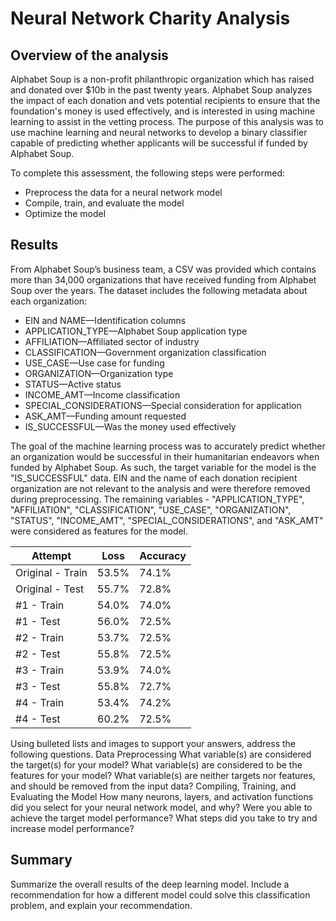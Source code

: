 # Neural Network Charity Analysis
## Overview of the analysis
Alphabet Soup is a non-profit philanthropic organization which has raised and donated over $10b in the past twenty years. Alphabet Soup analyzes the impact of each donation and vets potential recipients to ensure that the foundation's money is used effectively, and is interested in using machine learning to assist in the vetting process. The purpose of this analysis was to use machine learning and neural networks to develop a binary classifier capable of predicting whether applicants will be successful if funded by Alphabet Soup.

To complete this assessment, the following steps were performed:
- Preprocess the data for a neural network model
- Compile, train, and evaluate the model
- Optimize the model

## Results 
From Alphabet Soup’s business team, a CSV was provided which contains more than 34,000 organizations that have received funding from Alphabet Soup over the years. The dataset includes the following metadata about each organization:
- EIN and NAME—Identification columns
- APPLICATION_TYPE—Alphabet Soup application type
- AFFILIATION—Affiliated sector of industry
- CLASSIFICATION—Government organization classification
- USE_CASE—Use case for funding
- ORGANIZATION—Organization type
- STATUS—Active status
- INCOME_AMT—Income classification
- SPECIAL_CONSIDERATIONS—Special consideration for application
- ASK_AMT—Funding amount requested
- IS_SUCCESSFUL—Was the money used effectively

The goal of the machine learning process was to accurately predict whether an organization would be successful in their humanitarian endeavors when funded by Alphabet Soup. As such, the target variable for the model is the "IS_SUCCESSFUL" data. EIN and the name of each donation recipient organization are not relevant to the analysis and were therefore removed during preprocessing. The remaining variables - "APPLICATION_TYPE", "AFFILIATION", "CLASSIFICATION", "USE_CASE", "ORGANIZATION", "STATUS", "INCOME_AMT", "SPECIAL_CONSIDERATIONS", and "ASK_AMT" were considered as features for the model. 


| Attempt         | Loss          | Accuracy |
| -------------   | ------------- | -------- |
| Original - Train| 53.5%         | 74.1% |
| Original - Test | 55.7%         | 72.8% |
| #1 - Train      | 54.0%         | 74.0%   |
| #1 - Test       | 56.0%         | 72.5%  |
| #2 - Train      | 53.7%         | 72.5%  |
| #2 - Test       | 55.8%         | 72.5%  |
| #3 - Train      | 53.9%         | 74.0%  |
| #3 - Test       | 55.8%         | 72.7%  |
| #4 - Train      | 53.4%         | 74.2%  |
| #4 - Test       | 60.2%         | 72.5%  |

Using bulleted lists and images to support your answers, address the following questions.
Data Preprocessing
What variable(s) are considered the target(s) for your model?
What variable(s) are considered to be the features for your model?
What variable(s) are neither targets nor features, and should be removed from the input data?
Compiling, Training, and Evaluating the Model
How many neurons, layers, and activation functions did you select for your neural network model, and why?
Were you able to achieve the target model performance?
What steps did you take to try and increase model performance?

## Summary 
Summarize the overall results of the deep learning model. Include a recommendation for how a different model could solve this classification problem, and explain your recommendation.
